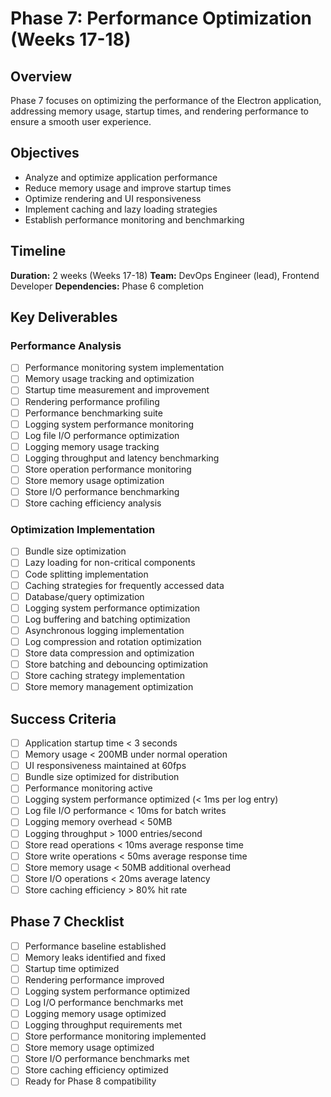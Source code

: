 # Phase 7: Performance Optimization (Weeks 17-18)

## Overview

Phase 7 focuses on optimizing the performance of the Electron application, addressing memory usage, startup times, and rendering performance to ensure a smooth user experience.

## Objectives

- Analyze and optimize application performance
- Reduce memory usage and improve startup times
- Optimize rendering and UI responsiveness
- Implement caching and lazy loading strategies
- Establish performance monitoring and benchmarking

## Timeline
**Duration:** 2 weeks (Weeks 17-18)
**Team:** DevOps Engineer (lead), Frontend Developer
**Dependencies:** Phase 6 completion

## Key Deliverables

### Performance Analysis
- [ ] Performance monitoring system implementation
- [ ] Memory usage tracking and optimization
- [ ] Startup time measurement and improvement
- [ ] Rendering performance profiling
- [ ] Performance benchmarking suite
- [ ] Logging system performance monitoring
- [ ] Log file I/O performance optimization
- [ ] Logging memory usage tracking
- [ ] Logging throughput and latency benchmarking
- [ ] Store operation performance monitoring
- [ ] Store memory usage optimization
- [ ] Store I/O performance benchmarking
- [ ] Store caching efficiency analysis

### Optimization Implementation
- [ ] Bundle size optimization
- [ ] Lazy loading for non-critical components
- [ ] Code splitting implementation
- [ ] Caching strategies for frequently accessed data
- [ ] Database/query optimization
- [ ] Logging system performance optimization
- [ ] Log buffering and batching optimization
- [ ] Asynchronous logging implementation
- [ ] Log compression and rotation optimization
- [ ] Store data compression and optimization
- [ ] Store batching and debouncing optimization
- [ ] Store caching strategy implementation
- [ ] Store memory management optimization

## Success Criteria
- [ ] Application startup time < 3 seconds
- [ ] Memory usage < 200MB under normal operation
- [ ] UI responsiveness maintained at 60fps
- [ ] Bundle size optimized for distribution
- [ ] Performance monitoring active
- [ ] Logging system performance optimized (< 1ms per log entry)
- [ ] Log file I/O performance < 10ms for batch writes
- [ ] Logging memory overhead < 50MB
- [ ] Logging throughput > 1000 entries/second
- [ ] Store read operations < 10ms average response time
- [ ] Store write operations < 50ms average response time
- [ ] Store memory usage < 50MB additional overhead
- [ ] Store I/O operations < 20ms average latency
- [ ] Store caching efficiency > 80% hit rate

## Phase 7 Checklist
- [ ] Performance baseline established
- [ ] Memory leaks identified and fixed
- [ ] Startup time optimized
- [ ] Rendering performance improved
- [ ] Logging system performance optimized
- [ ] Log I/O performance benchmarks met
- [ ] Logging memory usage optimized
- [ ] Logging throughput requirements met
- [ ] Store performance monitoring implemented
- [ ] Store memory usage optimized
- [ ] Store I/O performance benchmarks met
- [ ] Store caching efficiency optimized
- [ ] Ready for Phase 8 compatibility